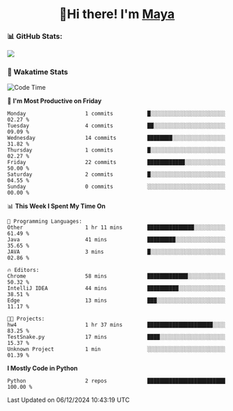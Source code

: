  <h1 align="center">👋Hi there! I'm <a href="https://liumyblog.cn">Maya</a></h1>

### 📊 GitHub Stats:
<p href="https://github.com/anuraghazra/github-readme-stats">
<img align="left" src="https://github-readme-stats.vercel.app/api?username=liumy-lay&show_icons=true&title_color=ffffff&icon_color=ffffff&text_color=ffffff&bg_color=D80835&hide_title=true" />
</p>
<br clear="left"/>

### 🚀 Wakatime Stats
<!--START_SECTION:waka-->
![Code Time](http://img.shields.io/badge/Code%20Time-147%20hrs%2032%20mins-blue)

📅 **I'm Most Productive on Friday** 

```text
Monday                   1 commits           █░░░░░░░░░░░░░░░░░░░░░░░░   02.27 % 
Tuesday                  4 commits           ██░░░░░░░░░░░░░░░░░░░░░░░   09.09 % 
Wednesday                14 commits          ████████░░░░░░░░░░░░░░░░░   31.82 % 
Thursday                 1 commits           █░░░░░░░░░░░░░░░░░░░░░░░░   02.27 % 
Friday                   22 commits          ████████████░░░░░░░░░░░░░   50.00 % 
Saturday                 2 commits           █░░░░░░░░░░░░░░░░░░░░░░░░   04.55 % 
Sunday                   0 commits           ░░░░░░░░░░░░░░░░░░░░░░░░░   00.00 % 
```


📊 **This Week I Spent My Time On** 

```text
💬 Programming Languages: 
Other                    1 hr 11 mins        ███████████████░░░░░░░░░░   61.49 % 
Java                     41 mins             █████████░░░░░░░░░░░░░░░░   35.65 % 
JAVA                     3 mins              █░░░░░░░░░░░░░░░░░░░░░░░░   02.86 % 

🔥 Editors: 
Chrome                   58 mins             █████████████░░░░░░░░░░░░   50.32 % 
IntelliJ IDEA            44 mins             ██████████░░░░░░░░░░░░░░░   38.51 % 
Edge                     13 mins             ███░░░░░░░░░░░░░░░░░░░░░░   11.17 % 

🐱‍💻 Projects: 
hw4                      1 hr 37 mins        █████████████████████░░░░   83.25 % 
TestSnake.py             17 mins             ████░░░░░░░░░░░░░░░░░░░░░   15.37 % 
Unknown Project          1 min               ░░░░░░░░░░░░░░░░░░░░░░░░░   01.39 % 
```

**I Mostly Code in Python** 

```text
Python                   2 repos             █████████████████████████   100.00 % 
```




 Last Updated on 06/12/2024 10:43:19 UTC
<!--END_SECTION:waka-->
